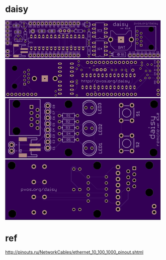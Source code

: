 # daisy


<img src="daisy_top_render.png">

<img src="daisy_bottom_render.png">

<img src="daisy_remote_top_render.png">

<img src="daisy_remote_bottom_render.png">



# ref

http://pinouts.ru/NetworkCables/ethernet_10_100_1000_pinout.shtml


